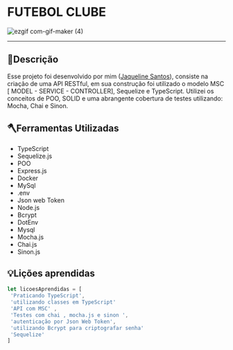 #  FUTEBOL CLUBE  

![ezgif com-gif-maker (4)](https://user-images.githubusercontent.com/94487656/203142757-9b768011-e8df-4b1d-984c-07117463cbf0.gif)

---
## 📕Descrição
Esse projeto foi desenvolvido por mim ([Jaqueline Santos](www.linkedin.com/in/jaquelineapsantos)), consiste na criação de uma API RESTful, em sua construção foi utilizado o modelo MSC [ MODEL - SERVICE - CONTROLLER], Sequelize e TypeScript. Utilizei os conceitos de POO, SOLID e uma abrangente cobertura de testes utilizando: Mocha, Chai e Sinon.



## 🪓Ferramentas Utilizadas
- TypeScript
- Sequelize.js
- POO
- Express.js
- Docker
- MySql
- .env
- Json web Token
- Node.js
- Bcrypt
- DotEnv
- Mysql
- Mocha.js
- Chai.js
- Sinon.js

 
## 💡Lições aprendidas
```JavaScript
let licoesAprendidas = [
 'Praticando TypeScript',
 'utilizando classes em TypeScript'
 'API com MSC' ,
 'Testes com chai , mocha.js e sinon ',
 'autenticação por Json Web Token',
 'utilizando Bcrypt para criptografar senha'
 'Sequelize'
]
